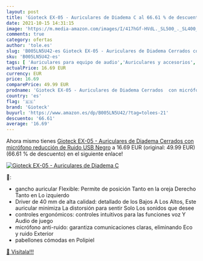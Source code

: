 ```yaml
---
layout: post
title: 'Gioteck EX-05 - Auriculares de Diadema C al 66.61 % de descuento'
date: 2021-10-15 14:31:15
image: 'https://m.media-amazon.com/images/I/417hGf-HVdL._SL500_._SL400_.jpg'
comments: true
category: ofertas
author: 'tole.es'
slug: 'B005LN5U42-es Gioteck EX-05 - Auriculares de Diadema Cerrados con...'
sku: 'B005LN5U42-es'
tags: [ 'Auriculares para equipo de audio','Auriculares y accesorios','Electrónica','Hardware y juegos para PlayStation 3','Hardware y juegos para Xbox 360','Juegos y Accesorios para PC','Sistemas heredados','Sistemas heredados de PlayStation','Sistemas heredados de Xbox','Videojuegos','auriculares','gioteck', ]
actualPrice: 16.69 EUR
currency: EUR
price: 16.69
comparePrice: 49.99 EUR
prodname: 'Gioteck EX-05 - Auriculares de Diadema Cerrados  con micrófono  reducción de Ruido  USB   Negro'
country: 'es'
flag: '🇪🇸'
brand: 'Gioteck'
buyurl: 'https://www.amazon.es/dp/B005LN5U42/?tag=tolees-21'
descuento: '66.61'
average: '16.69'
---
```


Ahora mismo tienes [Gioteck EX-05 - Auriculares de Diadema Cerrados  con micrófono  reducción de Ruido  USB   Negro](https://www.amazon.es/dp/B005LN5U42/?tag=tolees-21) a 16.69 EUR (original: 49.99 EUR) (66.61 %  de descuento) en el siguiente enlace!

[![Gioteck EX-05 - Auriculares de Diadema C](https://m.media-amazon.com/images/I/417hGf-HVdL._SL500_._SL400_.jpg)](https://www.amazon.es/dp/B005LN5U42/?tag=tolees-21)

🔎:

- gancho auricular Flexible: Permite de posición Tanto en la oreja Derecho Tanto en Lo izquierdo
- Driver de 40 mm de alta calidad: detallado de los Bajos A Los Altos, Este auricular minimiza La distorsión para sentir Solo Los sonidos que desee
- controles ergonómicos: controles intuitivos para las funciones voz Y Audio de juego
- micrófono anti-ruido: garantiza comunicaciones claras, eliminando Eco y ruido Exterior
- pabellones cómodas en Polipiel

[🛒 Visítala!!!](https://www.amazon.es/dp/B005LN5U42/?tag=tolees-21)
